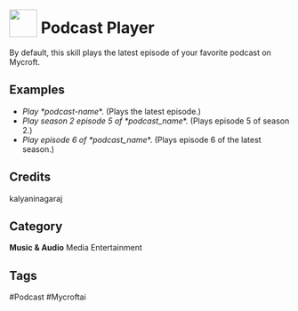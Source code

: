 # <img src="https://raw.githack.com/FortAwesome/Font-Awesome/master/svgs/solid/podcast.svg" card_color="#22A7F0" width="50" height="50" style="vertical-align:bottom"/> Podcast Player
By default, this skill plays the latest episode of your favorite podcast on Mycroft.

## Examples
- *Play \*podcast-name*\*. (Plays the latest episode.)
- *Play season 2 episode 5 of \*podcast_name*\*. (Plays episode 5 of season 2.)
- *Play episode 6 of \*podcast_name*\*. (Plays episode 6 of the latest season.) 

## Credits
kalyaninagaraj

## Category
**Music & Audio**
Media
Entertainment

## Tags
#Podcast
#Mycroftai

